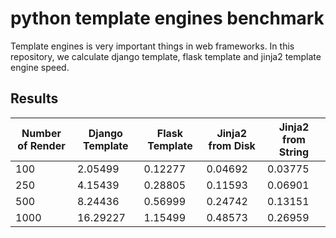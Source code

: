 # python template engines benchmark
Template engines is very important things in web frameworks. In this repository, we calculate django template, flask template and jinja2 template engine speed.
## Results

|Number of Render|Django Template|Flask Template|Jinja2 from Disk| Jinja2 from String|
|--|--|--|--|--|
|100|2.05499|0.12277|0.04692|0.03775|
|250|4.15439|0.28805|0.11593|0.06901|
|500|8.24436|0.56999|0.24742|0.13151|
|1000|16.29227|1.15499|0.48573|0.26959|
